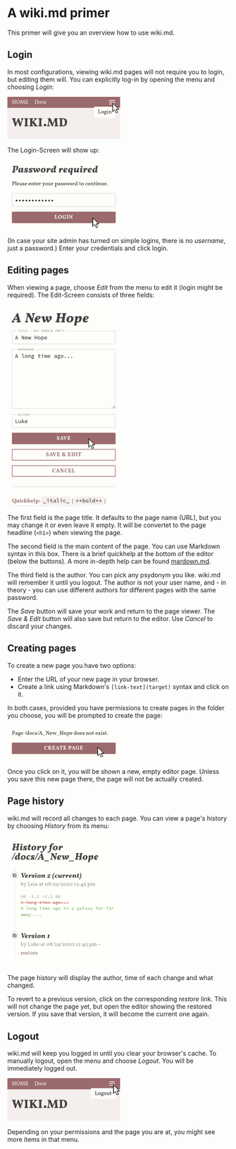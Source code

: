 # A wiki.md primer

This primer will give you an overview how to use wiki.md.

## Login

In most configurations, viewing wiki.md pages will not require you to login, but editing them will. You can explicitly log-in by opening the menu and choosing _Login_:

<img src="primer_login.png" alt="[Login Menu]" width="256"/>

The Login-Screen will show up:

<img src="primer_password.png" alt="[Password entry]" width="256"/>

(In case your site admin has turned on simple logins, there is no _username_, just a password.) Enter your credentials and click login.

## Editing pages

When viewing a page, choose _Edit_ from the menu to edit it (login might be required). The Edit-Screen consists of three fields:

<img src="primer_edit.png" alt="[Editor]" width="256"/>

The first field is the page title. It defaults to the page name (URL), but you may change it or even leave it empty. It will be convertet to the page headline (`<h1>`) when viewing the page.

The second field is the main content of the page. You can use Markdown syntax in this box. There is a brief quickhelp at the bottom of the editor (below the buttons). A more in-depth help can be found [mardown.md](here).

The third field is the author. You can pick any psydonym you like. wiki.md will remember it until you logout. The author is not your user name, and - in theory - you can use different authors for different pages with the same password.

The _Save_ button will save your work and return to the page viewer. The _Save & Edit_ button will also save but return to the editor. Use _Cancel_ to discard your changes.

## Creating pages

To create a new page you have two options:

* Enter the URL of your new page in your browser.
* Create a link using Markdown's `[link-text](target)` syntax and click on it.

In both cases, provided you have permissions to create pages in the folder you choose, you will be prompted to create the page:

<img src="primer_create.png" alt="[Create page]" width="256"/>

Once you click on it, you will be shown a new, empty editor page. Unless you save this new page there, the page will not be actually created.

## Page history

wiki.md will record all changes to each page. You can view a page's history by choosing *History* from its menu:

<img src="primer_history.png" alt="[Page history]" width="256"/>

The page history will display the author, time of each change and what changed.

To revert to a previous version, click on the corresponding *restore* link. This will not change the page yet, but open the editor showing the restored version. If you save that version, it will become the current one again.

## Logout

wiki.md will keep you logged in until you clear your browser's cache. To manually logout, open the menu and choose _Logout_. You will be immediately logged out.

<img src="primer_logout.png" alt="[Logout Menu]" width="256"/>

Depending on your permissions and the page you are at, you might see more items in that menu.
